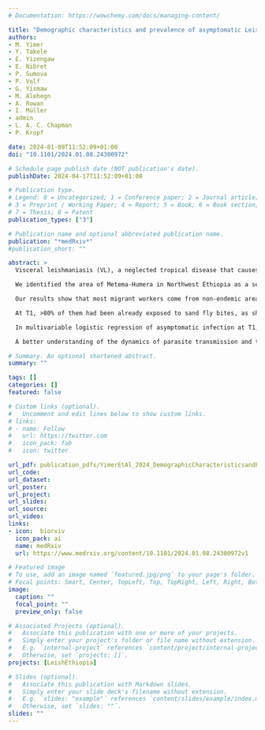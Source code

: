 ```yaml
---
# Documentation: https://wowchemy.com/docs/managing-content/

title: "Demographic characteristics and prevalence of asymptomatic Leishmania donovani infection in migrant workers working in an endemic area in Northwest Ethiopia"
authors:
- M. Yimer
- Y. Takele
- E. Yizengaw
- E. Nibret
- P. Sumova
- P. Volf
- G. Yismaw
- M. Alehegn
- A. Rowan
- I. Müller
- admin
- L. A. C. Chapman
- P. Kropf

date: 2024-01-09T11:52:09+01:00
doi: "10.1101/2024.01.08.24300972"

# Schedule page publish date (NOT publication's date).
publishDate: 2024-04-17T11:52:09+01:00

# Publication type.
# Legend: 0 = Uncategorized; 1 = Conference paper; 2 = Journal article;
# 3 = Preprint / Working Paper; 4 = Report; 5 = Book; 6 = Book section;
# 7 = Thesis; 8 = Patent
publication_types: ["3"]

# Publication name and optional abbreviated publication name.
publication: "*medRxiv*"
#publication_short: ""

abstract: >
  Visceral leishmaniasis (VL), a neglected tropical disease that causes substantial morbidity and mortality, is a serious health problem in Ethiopia. Infections are caused by Leishmania (L.) donovani parasites. Most individuals remain asymptomatic, but some develop VL, which is fatal if not treated.

  We identified the area of Metema-Humera in Northwest Ethiopia as a setting in which we could follow migrant workers when they arrived in an endemic area. The demographic characteristics of this population and factors associated with their risk of asymptomatic infection are poorly characterised. We divided our cohort into individuals who visited this area for the first time (first comers, FC) and those who had already been in this area (repeat comers, RC). We followed them from the beginning (Time 1, T1) to the end of the agricultural season (Time 2, T2), performing tests for sand fly bite exposure (anti-sand fly saliva antibody ELISA) and serology for Leishmania infection (rK39 rapid diagnostic test and the direct agglutination test) at each time point and collecting information on risk factors for infection.

  Our results show that most migrant workers come from non-endemic areas, are male, young (median age of 20 years) and are farmers or students.

  At T1, >80% of them had been already exposed to sand fly bites, as shown by the presence of anti-saliva antibodies. However, due to seasonality of sand flies there was no difference in exposure between FC and RC, or between T1 and T2. The serology data showed that at T1, but not at T2, a significantly higher proportion of RC were asymptomatic. Furthermore, 28.6% of FC became asymptomatic between T1 and T2. Over the duration of this study, one FC and one RC developed VL.

  In multivariable logistic regression of asymptomatic infection at T1, only age and the number of visits to Metema/Humera were significantly associated with asymptomatic infection.

  A better understanding of the dynamics of parasite transmission and the risk factors associated with the development of asymptomatic infections and potentially VL will be essential for the development of new strategies to prevent leishmaniasis.

# Summary. An optional shortened abstract.
summary: ""

tags: []
categories: []
featured: false

# Custom links (optional).
#   Uncomment and edit lines below to show custom links.
# links:
# - name: Follow
#   url: https://twitter.com
#   icon_pack: fab
#   icon: twitter

url_pdf: publication_pdfs/YimerEtAl_2024_DemographicCharacteristicsandPrevalenceofAsymptomaticLeishmaniaDonovaniInfectioninMigrantWorkers_medRxiv.pdf
url_code:
url_dataset:
url_poster:
url_project:
url_slides:
url_source:
url_video:
links:
- icon:  biorxiv
  icon_pack: ai
  name: medRxiv
  url: https://www.medrxiv.org/content/10.1101/2024.01.08.24300972v1

# Featured image
# To use, add an image named `featured.jpg/png` to your page's folder. 
# Focal points: Smart, Center, TopLeft, Top, TopRight, Left, Right, BottomLeft, Bottom, BottomRight.
image:
  caption: ""
  focal_point: ""
  preview_only: false

# Associated Projects (optional).
#   Associate this publication with one or more of your projects.
#   Simply enter your project's folder or file name without extension.
#   E.g. `internal-project` references `content/project/internal-project/index.md`.
#   Otherwise, set `projects: []`.
projects: [LeishEthiopia]

# Slides (optional).
#   Associate this publication with Markdown slides.
#   Simply enter your slide deck's filename without extension.
#   E.g. `slides: "example"` references `content/slides/example/index.md`.
#   Otherwise, set `slides: ""`.
slides: ""
---
```

